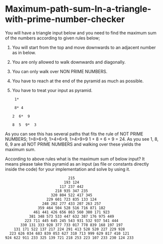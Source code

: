 # Maximum-path-sum-In-a-triangle-with-prime-number-checker



You will have a triangle input below and you need to find the maximum sum of the numbers according to given rules below;

1. You will start from the top and move downwards to an adjacent number as in below.
2. You are only allowed to walk downwards and diagonally.
3. You can only walk over NON PRIME NUMBERS.
4. You have to reach at the end of the pyramid as much as possible.
5. You have to treat your input as pyramid.
 
        1*

        8* 4
    
       2  6*  9
  
       8  5  9*  3
 
 
 
 As you can see this has several paths that fits the rule of NOT PRIME NUMBERS; 1>8>6>9, 1>4>6>9, 1>4>9>9 1 + 8 + 6 + 9 = 24. As you see 1, 8, 6, 9 are all NOT PRIME NUMBERS and walking over these yields the maximum sum.

According to above rules what is the maximum sum of below input? It means please take this pyramid as an input (as file or constants directly inside the code) for your implementation and solve by using it.

                                 215
                               193 124
                             117 237 442
                           218 935 347 235
                         320 804 522 417 345
                       229 601 723 835 133 124
                     248 202 277 433 207 263 257
                   359 464 504 528 516 716 871 182
                 461 441 426 656 863 560 380 171 923
               381 348 573 533 447 632 387 176 975 449
             223 711 445 645 245 543 931 532 937 541 444
           330 131 333 928 377 733 017 778 839 168 197 197
        131 171 522 137 217 224 291 413 528 520 227 229 928
      223 626 034 683 839 053 627 310 713 999 629 817 410 121
    924 622 911 233 325 139 721 218 253 223 107 233 230 124 233


